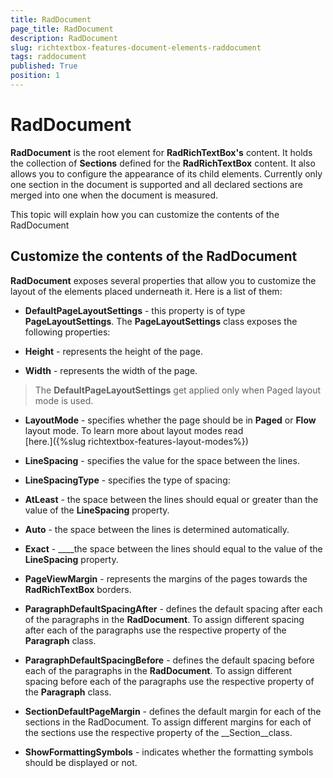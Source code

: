 ```yaml
---
title: RadDocument
page_title: RadDocument
description: RadDocument
slug: richtextbox-features-document-elements-raddocument
tags: raddocument
published: True
position: 1
---
```


# RadDocument



__RadDocument__ is the root element for __RadRichTextBox's__ content.
      	It holds the collection of __Sections__ defined for the __RadRichTextBox__ 
      	content. It also allows you to configure the appearance of its child elements. Currently only one section in the 
      	document is supported and all declared sections are merged into one when the document is measured.
      

This topic will explain how you can customize the contents of the RadDocument

## Customize the contents of the RadDocument

__RadDocument__ exposes several properties that allow you to customize the layout of the 
        	elements placed underneath it. Here is a list of them:
        

* __DefaultPageLayoutSettings__ - this property is of type 
            __PageLayoutSettings__. The __PageLayoutSettings__ class 
            exposes the following properties:
         
          

* __Height__ - represents the height of the page.

* __Width__ - represents the width of the page.

>The __DefaultPageLayoutSettings__ get applied only when Paged layout mode is used.
            

* __LayoutMode__ - specifies whether the page should be in __Paged__ 
            or __Flow__ layout mode. To learn more about layout modes read   
            [here.]({%slug richtextbox-features-layout-modes%})

* __LineSpacing__ - specifies the value for the space between the lines.

* __LineSpacingType__ - specifies the type of spacing:
          	
          	

* __AtLeast__ - the space between the lines should equal or greater than the value of the __LineSpacing__ property.

* __Auto__ - the space between the lines is determined automatically.

* __Exact__ - ____the space between the lines should equal to the value of the __LineSpacing__ property.

* __PageViewMargin__ - represents the margins of the pages towards the __RadRichTextBox__ borders. 

* __ParagraphDefaultSpacingAfter__ - defines the default spacing after each of the paragraphs in the __RadDocument__. To assign different spacing after each of the paragraphs use the respective property of the __Paragraph__ class.

* __ParagraphDefaultSpacingBefore__ - defines the default spacing before each of the paragraphs in the __RadDocument__. To assign different spacing before each of the paragraphs use the respective property of the __Paragraph__ class.

* __SectionDefaultPageMargin__ - defines the default margin for each of the sections in the RadDocument. To assign different margins for each of the sections use the respective property of the __Section__class.

* __ShowFormattingSymbols__ - indicates whether the formatting symbols should be displayed or not. 
